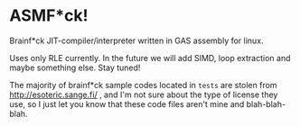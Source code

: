 # ASMF*ck!
Brainf*ck JIT-compiler/interpreter written in GAS assembly for linux.

Uses only RLE currently. In the future we will add SIMD, loop extraction and maybe something else. Stay tuned!

The majority of brainf*ck sample codes located in ```tests``` are stolen from http://esoteric.sange.fi/ , and I'm not sure about the type of license they use, so I just let you know that these code files aren't mine and blah-blah-blah.
